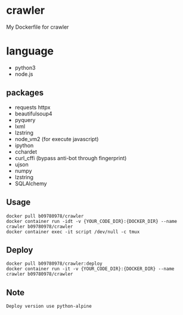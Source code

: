 # crawler
My Dockerfile for crawler

# language
- python3
- node.js

## packages
- requests httpx
- beautifulsoup4
- pyquery
- lxml
- lzstring
- node_vm2 (for execute javascript)
- ipython
- cchardet
- curl_cffi (bypass anti-bot through fingerprint)
- ujson
- numpy
- lzstring
- SQLAlchemy

## Usage
    docker pull b09780978/crawler
    docker container run -idt -v {YOUR_CODE_DIR}:{DOCKER_DIR} --name crawler b09780978/crawler
    docker container exec -it script /dev/null -c tmux

## Deploy
    docker pull b09780978/crawler:deploy
    docker container run -it -v {YOUR_CODE_DIR}:{DOCKER_DIR} --name crawler b09780978/crawler
    
## Note
    Deploy version use python-alpine
